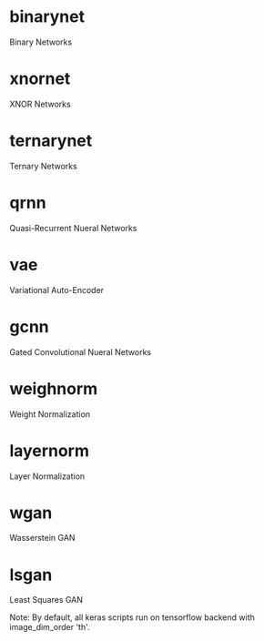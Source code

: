 # binarynet
Binary Networks

# xnornet
XNOR Networks

# ternarynet
Ternary Networks

# qrnn
Quasi-Recurrent Nueral Networks

# vae
Variational Auto-Encoder

# gcnn
Gated Convolutional Nueral Networks

# weighnorm
Weight Normalization

# layernorm
Layer Normalization

# wgan 
Wasserstein GAN

# lsgan 
Least Squares GAN

Note:
By default, all keras scripts run on tensorflow backend with image_dim_order 'th'.
